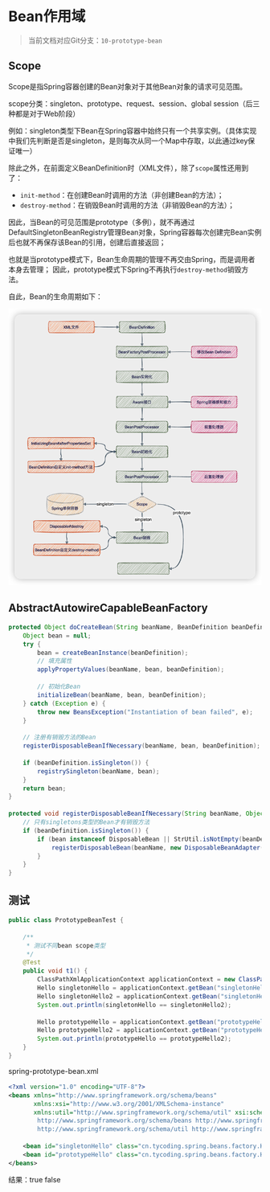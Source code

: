 # Bean作用域

> 当前文档对应Git分支：`10-prototype-bean`

## Scope

Scope是指Spring容器创建的Bean对象对于其他Bean对象的请求可见范围。

scope分类：singleton、prototype、request、session、global session（后三种都是对于Web阶段）

例如：singleton类型下Bean在Spring容器中始终只有一个共享实例。（具体实现中我们先判断是否是singleton，是则每次从同一个Map中存取，以此通过key保证唯一）

除此之外，在前面定义BeanDefinition时（XML文件），除了`scope`属性还用到了：

- `init-method`：在创建Bean时调用的方法（非创建Bean的方法）；
- `destroy-method`：在销毁Bean时调用的方法（非销毁Bean的方法）；

因此，当Bean的可见范围是prototype（多例），就不再通过DefaultSingletonBeanRegistry管理Bean对象，Spring容器每次创建完Bean实例后也就不再保存该Bean的引用，创建后直接返回；

也就是当prototype模式下，Bean生命周期的管理不再交由Spring，而是调用者本身去管理；
因此，prototype模式下Spring不再执行`destroy-method`销毁方法。

自此，Bean的生命周期如下：

![](imgs/MIK-3B42t6.png)

## AbstractAutowireCapableBeanFactory

```java
protected Object doCreateBean(String beanName, BeanDefinition beanDefinition) {
    Object bean = null;
    try {
        bean = createBeanInstance(beanDefinition);
        // 填充属性
        applyPropertyValues(beanName, bean, beanDefinition);

        // 初始化Bean
        initializeBean(beanName, bean, beanDefinition);
    } catch (Exception e) {
        throw new BeansException("Instantiation of bean failed", e);
    }

    // 注册有销毁方法的Bean
    registerDisposableBeanIfNecessary(beanName, bean, beanDefinition);

    if (beanDefinition.isSingleton()) {
        registrySingleton(beanName, bean);
    }
    return bean;
}

protected void registerDisposableBeanIfNecessary(String beanName, Object bean, BeanDefinition beanDefinition) {
    // 只有singletons类型的Bean才有销毁方法
    if (beanDefinition.isSingleton()) {
        if (bean instanceof DisposableBean || StrUtil.isNotEmpty(beanDefinition.getDestroyMethod())) {
            registerDisposableBean(beanName, new DisposableBeanAdapter(beanName, bean, beanDefinition.getDestroyMethod()));
        }
    }
}
```

## 测试

```java
public class PrototypeBeanTest {

    /**
     * 测试不同bean scope类型
     */
    @Test
    public void t1() {
        ClassPathXmlApplicationContext applicationContext = new ClassPathXmlApplicationContext("classpath:spring-prototype-bean.xml");
        Hello singletonHello = applicationContext.getBean("singletonHello", Hello.class);
        Hello singletonHello2 = applicationContext.getBean("singletonHello", Hello.class);
        System.out.println(singletonHello == singletonHello2);

        Hello prototypeHello = applicationContext.getBean("prototypeHello", Hello.class);
        Hello prototypeHello2 = applicationContext.getBean("prototypeHello", Hello.class);
        System.out.println(prototypeHello == prototypeHello2);
    }
}
```
spring-prototype-bean.xml

```xml
<?xml version="1.0" encoding="UTF-8"?>
<beans xmlns="http://www.springframework.org/schema/beans"
       xmlns:xsi="http://www.w3.org/2001/XMLSchema-instance"
       xmlns:util="http://www.springframework.org/schema/util" xsi:schemaLocation="
        http://www.springframework.org/schema/beans http://www.springframework.org/schema/beans/spring-beans.xsd
        http://www.springframework.org/schema/util http://www.springframework.org/schema/util/spring-util.xsd"> <!-- bean definitions here -->

    <bean id="singletonHello" class="cn.tycoding.spring.beans.factory.Hello"/>
    <bean id="prototypeHello" class="cn.tycoding.spring.beans.factory.Hello" scope="prototype"/>
</beans>
```

结果：true false